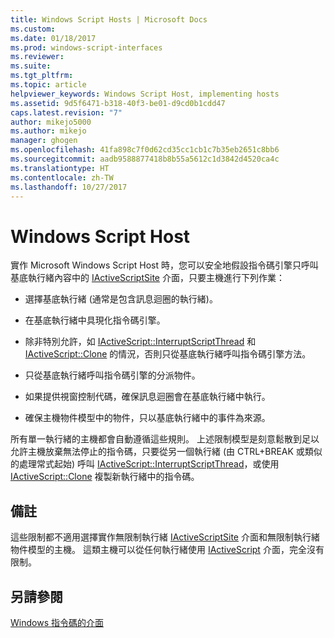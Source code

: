```yaml
---
title: Windows Script Hosts | Microsoft Docs
ms.custom: 
ms.date: 01/18/2017
ms.prod: windows-script-interfaces
ms.reviewer: 
ms.suite: 
ms.tgt_pltfrm: 
ms.topic: article
helpviewer_keywords: Windows Script Host, implementing hosts
ms.assetid: 9d5f6471-b318-40f3-be01-d9cd0b1cdd47
caps.latest.revision: "7"
author: mikejo5000
ms.author: mikejo
manager: ghogen
ms.openlocfilehash: 41fa898c7f0d62cd35cc1cb1c7b35eb2651c8bb6
ms.sourcegitcommit: aadb9588877418b8b55a5612c1d3842d4520ca4c
ms.translationtype: HT
ms.contentlocale: zh-TW
ms.lasthandoff: 10/27/2017
---
```

# <a name="windows-script-hosts"></a>Windows Script Host
實作 Microsoft Windows Script Host 時，您可以安全地假設指令碼引擎只呼叫基底執行緒內容中的 [IActiveScriptSite](../winscript/reference/iactivescriptsite.md) 介面，只要主機進行下列作業：  
  
-   選擇基底執行緒 (通常是包含訊息迴圈的執行緒)。  
  
-   在基底執行緒中具現化指令碼引擎。  
  
-   除非特別允許，如 [IActiveScript::InterruptScriptThread](../winscript/reference/iactivescript-interruptscriptthread.md) 和 [IActiveScript::Clone](../winscript/reference/iactivescript-clone.md) 的情況，否則只從基底執行緒呼叫指令碼引擎方法。  
  
-   只從基底執行緒呼叫指令碼引擎的分派物件。  
  
-   如果提供視窗控制代碼，確保訊息迴圈會在基底執行緒中執行。  
  
-   確保主機物件模型中的物件，只以基底執行緒中的事件為來源。  
  
 所有單一執行緒的主機都會自動遵循這些規則。 上述限制模型是刻意鬆散到足以允許主機放棄無法停止的指令碼，只要從另一個執行緒 (由 CTRL+BREAK 或類似的處理常式起始) 呼叫 [IActiveScript::InterruptScriptThread](../winscript/reference/iactivescript-interruptscriptthread.md)，或使用 [IActiveScript::Clone](../winscript/reference/iactivescript-clone.md) 複製新執行緒中的指令碼。  
  
## <a name="remarks"></a>備註  
 這些限制都不適用選擇實作無限制執行緒 [IActiveScriptSite](../winscript/reference/iactivescriptsite.md) 介面和無限制執行緒物件模型的主機。 這類主機可以從任何執行緒使用 [IActiveScript](../winscript/reference/iactivescript.md) 介面，完全沒有限制。  
  
## <a name="see-also"></a>另請參閱  
 [Windows 指令碼的介面](../winscript/windows-script-interfaces.md)
